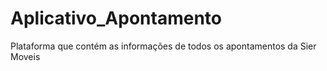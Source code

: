 # Aplicativo_Apontamento
Plataforma que contém as informações de todos os apontamentos da Sier Moveis
